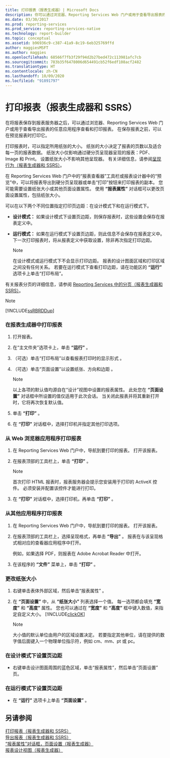 ```yaml
---
title: 打印报表（报表生成器）| Microsoft Docs
description: 你可以通过浏览器、Reporting Services Web 门户或用于查看导出报表的任意应用程序查看和打印报表。
ms.date: 03/30/2017
ms.prod: reporting-services
ms.prod_service: reporting-services-native
ms.technology: report-builder
ms.topic: conceptual
ms.assetid: b96936c9-c387-41a9-8c19-6eb325769ffd
author: maggiesMSFT
ms.author: maggies
ms.openlocfilehash: 68566f7fb3f29f94d2b27bed472c113981afc7cb
ms.sourcegitcommit: 783b35f6478006d654491cb52f6edf108acf2482
ms.translationtype: HT
ms.contentlocale: zh-CN
ms.lasthandoff: 10/09/2020
ms.locfileid: "91891797"
---
```

# <a name="print-a-report-report-builder-and-ssrs"></a>打印报表（报表生成器和 SSRS）
  在将报表保存到报表服务器之后，可以通过浏览器、Reporting Services Web 门户或用于查看导出报表的任意应用程序查看和打印报表。 在保存报表之前，可以在预览报表时打印它。  
  
 打印报表时，可以指定所用纸张的大小。 纸张的大小决定了报表的页数以及适合每一页的报表数据。 纸张大小仅影响通过硬分页呈现器呈现的报表：PDF、Image 和 Print。 设置纸张大小不影响其他呈现器。 有关详细信息，请参阅[呈现行为（报表生成器和 SSRS）](../../reporting-services/report-design/rendering-behaviors-report-builder-and-ssrs.md)。  
  
 在 Reporting Services Web 门户中的“报表查看器”工具栏或报表设计器中的“预览”中，可以将报表导出到硬分页呈现器或单击“打印”按钮来打印报表的副本。 您可能需要设置纸张大小或其他页面设置属性。 使用 **“报表属性”** 对话框可以更改页面设置属性，包括纸张大小。  
  
 可以在以下两个不同位置指定打印页边距：在设计模式下和在运行模式下。  
  
-   **设计模式：** 如果设计模式下设置页边距，则保存报表时，这些设置会保存在报表定义中。  
  
-   **运行模式：** 如果在运行模式下设置页边距，则此信息不会保存在报表定义中。 下一次打印报表时，将从报表定义中获取设置，除非再次指定打印边距。  
  
    > [!NOTE]  
    >  在设计模式或运行模式下不会显示打印边距。 报表的设计图面区域和打印区域之间没有任何关系。 若要在运行模式下查看打印边距，请在功能区的 **“运行”** 选项卡上单击“打印布局”。  
  
 有关报表分页的详细信息，请参阅 [Reporting Services 中的分页（报表生成器和 SSRS）](../../reporting-services/report-design/pagination-in-reporting-services-report-builder-and-ssrs.md)。  
  
> [!NOTE]  
>  [!INCLUDE[ssRBRDDup](../../includes/ssrbrddup-md.md)]  
  
### <a name="to-print-a-report-in-report-builder"></a>在报表生成器中打印报表  
  
1.  打开报表。  
  
2.  在“主文件夹”选项卡上，单击 **“运行”** 。  
  
3.  （可选）单击“打印布局”以查看报表打印时的显示形式  。  
  
4.  （可选）单击“页面设置”以设置纸张、方向和边距  。  
  
    > [!NOTE]  
    >  以上各项的默认值均源自在“设计”视图中设置的报表属性。 此处您在 **“页面设置”** 对话框中所设置的值仅适用于此次会话。 当关闭此报表并将其重新打开时，它将再次恢复默认值。  
  
5.  单击 **“打印”** 。  
  
6.  在 **“打印”** 对话框中，选择打印机并指定其他打印选项。  
  
### <a name="to-print-a-report-from-a-web-browser-application"></a>从 Web 浏览器应用程序打印报表  
  
1.  在 Reporting Services Web 门户中，导航到要打印的报表。 打开该报表。  
  
3.  在报表顶部的工具栏上，单击 **“打印”** 。  
  
    > [!NOTE]  
    >  首次打印 HTML 报表时，报表服务器会提示您安装用于打印的 ActiveX 控件。 必须安装并配置该控件才能进行打印。  
  
4.  在 **“打印”** 对话框中，选择打印机，再单击 **“打印”** 。  
  
### <a name="to-print-a-report-from-other-applications"></a>从其他应用程序打印报表  
  
1.  在 Reporting Services Web 门户中，导航到要打印的报表。 打开该报表。  
  
2.  在报表顶部的工具栏上，选择呈现格式，再单击 **“导出”** 。 报表在与该呈现格式相对应的查看器应用程序中打开。  
  
     例如，如果选择 PDF，则报表在 Adobe Acrobat Reader 中打开。  
  
3.  在该程序的 **“文件”** 菜单上，单击 **“打印”** 。  
  
### <a name="to-change-paper-size"></a>更改纸张大小  
  
1.  右键单击表体外部区域，然后单击“报表属性”  。  
  
2.  在 **“页面设置”** 中，从 **“纸张大小”** 列表选择一个值。 每一选项都会填充 **“宽度”** 和 **“高度”** 属性。 您也可以通过在 **“宽度”** 和 **“高度”** 框中键入数值，来指定自定义大小。 [!INCLUDE[clickOK](../../includes/clickok-md.md)]  
  
    > [!NOTE]  
    >  大小值的默认单位由用户的区域设置决定。 若要指定其他单位，请在提供的数字值后面键入一个物理单位指示符，例如 cm、mm、pt 或 pc。  
  
### <a name="to-set-page-margins-in-design-mode"></a>在设计模式下设置页边距  
  
-   右键单击设计图面周围的蓝色区域，单击“报表属性”，然后单击“页面设置”   页。  
  
### <a name="to-set-page-margins-in-run-mode"></a>在运行模式下设置页边距  
  
-   在 **“运行”** 选项卡上单击 **“页面设置”** 。  
  
## <a name="see-also"></a>另请参阅  
 [打印报表（报表生成器和 SSRS）](../../reporting-services/report-builder/print-reports-report-builder-and-ssrs.md)   
 [导出报表（报表生成器和 SSRS）](../../reporting-services/report-builder/export-reports-report-builder-and-ssrs.md)   
 [“报表属性”对话框，页面设置（报表生成器）](/previous-versions/sql/sql-server-2016/dd220640(v=sql.130))   
 [报表设计视图（报表生成器）](../../reporting-services/report-builder/report-design-view-report-builder.md)  
  
